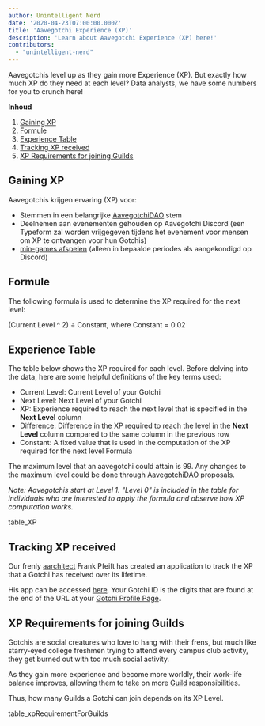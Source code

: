 ```yaml
---
author: Unintelligent Nerd
date: '2020-04-23T07:00:00.000Z'
title: 'Aavegotchi Experience (XP)'
description: 'Learn about Aavegotchi Experience (XP) here!'
contributors:
  - "unintelligent-nerd"
---
```


Aavegotchis level up as they gain more Experience (XP). But exactly how much XP do they need at each level? Data analysts, we have some numbers for you to crunch here!

<div class="contentsBox">

**Inhoud**

<ol>
<li><a href=#gaining-xp>Gaining XP</a></li>
<li><a href=#formula>Formule</a></li>
<li><a href=#experience-table>Experience Table</a></li>
<li><a href=#tracking-xp-received>Tracking XP received</a></li>
<li><a href=#xp-requirements-for-joining-guilds>XP Requirements for joining Guilds</a></li>
</ol>

</div>

## Gaining XP
Aavegotchis krijgen ervaring (XP) voor:
* Stemmen in een belangrijke [AavegotchiDAO](/dao) stem
* Deelnemen aan evenementen gehouden op Aavegotchi Discord (een Typeform zal worden vrijgegeven tijdens het evenement voor mensen om XP te ontvangen voor hun Gotchis)
* [min-games afspelen](/minigames) (alleen in bepaalde periodes als aangekondigd op Discord)

## Formule
The following formula is used to determine the XP required for the next level:

(Current Level ^ 2) ÷ Constant, where Constant = 0.02

## Experience Table

The table below shows the XP required for each level. Before delving into the data, here are some helpful definitions of the key terms used:

* Current Level: Current Level of your Gotchi
* Next Level: Next Level of your Gotchi
* XP: Experience required to reach the next level that is specified in the **Next Level** column
* Difference: Difference in the XP required to reach the level in the **Next Level** column compared to the same column in the previous row
* Constant: A fixed value that is used in the computation of the XP required for the next level Formula

The maximum level that an aavegotchi could attain is 99. Any changes to the maximum level could be done through [AavegotchiDAO](/dao) proposals.

*Note: Aavegotchis start at Level 1. "Level 0" is included in the table for individuals who are interested to apply the formula and observe how XP computation works.*

table_XP

## Tracking XP received

Our frenly [aarchitect](/aarchitect) Frank Pfeift has created an application to track the XP that a Gotchi has received over its lifetime.

His app can be accessed [here](https://aavegotchi-xp-dashboard.vercel.app). Your Gotchi ID is the digits that are found at the end of the URL at your [Gotchi Profile Page](/aavegotchi-profile).

## XP Requirements for joining Guilds

Gotchis are social creatures who love to hang with their frens, but much like starry-eyed college freshmen trying to attend every campus club activity, they get burned out with too much social activity.

As they gain more experience and become more worldly, their work-life balance improves, allowing them to take on more [Guild](/guild) responsibilities.

Thus, how many Guilds a Gotchi can join depends on its XP Level.

table_xpRequirementForGuilds